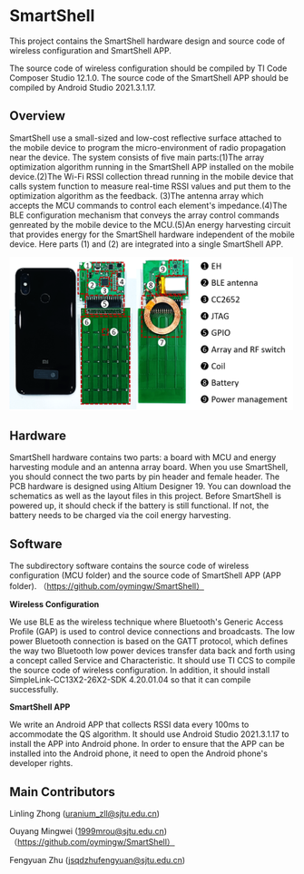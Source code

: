 # SmartShell

This project contains the SmartShell hardware design and source code of wireless configuration and SmartShell APP.

The source code of wireless configuration should be compiled by TI Code Composer Studio 12.1.0. The source code of the SmartShell APP should be compiled by Android Studio 2021.3.1.17.

## Overview

SmartShell use a small-sized and low-cost reflective surface attached to the mobile device to program the micro-environment of radio propagation near the device. The system consists of five main parts:(1)The array optimization algorithm running in the SmartShell APP installed on the mobile device.(2)The Wi-Fi RSSI collection thread running in the mobile device that calls system function to measure real-time RSSI values and put them to the optimization algorithm as the feedback. (3)The antenna array which accepts the MCU commands to control each element's impedance.(4)The BLE configuration mechanism that conveys the array control commands genreated by the mobile device to the MCU.(5)An energy harvesting circuit that provides energy for the SmartShell hardware independent of the mobile device. Here parts (1) and (2) are integrated into a single SmartShell APP.

<img src="./images/Hardware.png" width="500">

## Hardware

SmartShell hardware contains two parts: a board with MCU and energy harvesting module and an antenna array board. When you use SmartShell, you should connect the two parts by pin header and female header. The PCB hardware is designed using Altium Designer 19. You can download the schematics as well as the layout files in this project. Before SmartShell is powered up, it should check if the battery is still functional. If not, the battery needs to be charged via the coil energy harvesting.

## Software 

The subdirectory software contains the source code of wireless configuration (MCU folder) and the source code of SmartShell APP (APP folder). （https://github.com/oymingw/SmartShell）

**Wireless Configuration**

We use BLE as the wireless technique where Bluetooth's Generic Access Profile (GAP) is used to control device connections and broadcasts. The low power Bluetooth connection is based on the GATT protocol, which defines the way two Bluetooth low power devices transfer data back and forth using a concept called Service and Characteristic. It should use TI CCS to compile the source code of wireless configuration. In addition, it should install SimpleLink-CC13X2-26X2-SDK 4.20.01.04 so that it can compile successfully. 

**SmartShell APP**

We write an Android APP that collects RSSI data every 100ms to accommodate the QS algorithm. It should use Android Studio 2021.3.1.17 to install the APP into Android phone. In order to ensure that the APP can be installed into the Android phone, it need to open the Android phone's developer rights.

## Main Contributors

Linling Zhong (uranium_zll@sjtu.edu.cn)

Ouyang Mingwei (1999mrou@sjtu.edu.cn) （https://github.com/oymingw/SmartShell）

Fengyuan Zhu (jsqdzhufengyuan@sjtu.edu.cn)









